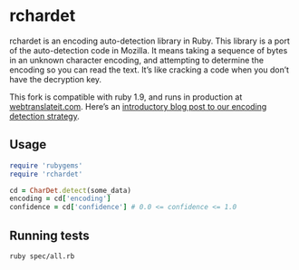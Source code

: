 rchardet
========

rchardet is an encoding auto-detection library in Ruby. This library is a port of the auto-detection code in Mozilla. It means taking a sequence of bytes in an unknown character encoding, and attempting to determine the encoding so you can read the text. It’s like cracking a code when you don’t have the decryption key.

This fork is compatible with ruby 1.9, and runs in production at [webtranslateit.com](https://webtranslateit.com). Here’s an [introductory blog post to our encoding detection strategy](http://blog.webtranslateit.com/post/6380685137).

Usage
-----

```ruby
require 'rubygems'
require 'rchardet'

cd = CharDet.detect(some_data)
encoding = cd['encoding']
confidence = cd['confidence'] # 0.0 <= confidence <= 1.0
```

Running tests
-------------

    ruby spec/all.rb
